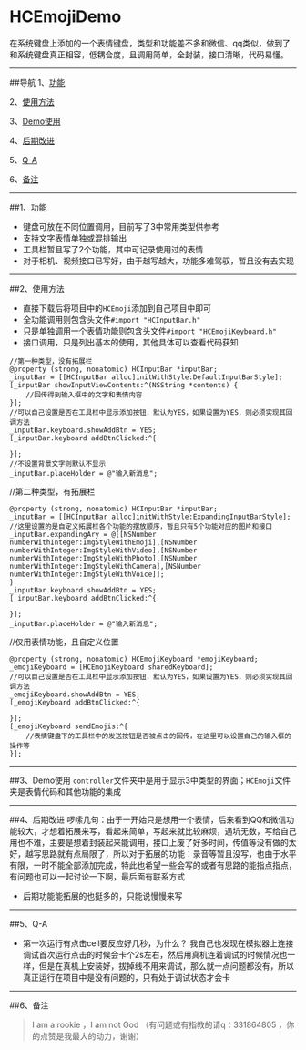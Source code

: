 # HCEmojiDemo
在系统键盘上添加的一个表情键盘，类型和功能差不多和微信、qq类似，做到了和系统键盘真正相容，低耦合度，且调用简单，全封装，接口清晰，代码易懂。

------

##导航
1、[功能](https://github.com/honeycao/HCEmojiDemo#)

2、[使用方法](https://github.com/honeycao/HCEmojiDemo#使用方法)

3、[Demo使用](https://github.com/honeycao/HCEmojiDemo#Demo使用)

4、[后期改进](https://github.com/honeycao/HCEmojiDemo#后期改进)

5、[Q-A](https://github.com/honeycao/HCEmojiDemo#Q-A)

6、[备注](https://github.com/honeycao/HCEmojiDemo#备注)

------

##1、功能
* 键盘可放在不同位置调用，目前写了3中常用类型供参考
* 支持文字表情单独或混排输出
* 工具栏暂且写了2个功能，其中可记录使用过的表情
* 对于相机、视频接口已写好，由于越写越大，功能多难驾驭，暂且没有去实现

------

##2、使用方法
* 直接下载后将项目中的`HCEmoji`添加到自己项目中即可
* 全功能调用则包含头文件`#import "HCInputBar.h"`
* 只是单独调用一个表情功能则包含头文件`#import "HCEmojiKeyboard.h"`
* 接口调用，只是列出基本的使用，其他具体可以查看代码获知
```obj-c
//第一种类型，没有拓展栏
@property (strong, nonatomic) HCInputBar *inputBar;
_inputBar = [[HCInputBar alloc]initWithStyle:DefaultInputBarStyle];
[_inputBar showInputViewContents:^(NSString *contents) {
    //回传得到输入框中的文字和表情内容
}];
//可以自己设置是否在工具栏中显示添加按钮，默认为YES，如果设置为YES，则必须实现其回调方法
_inputBar.keyboard.showAddBtn = YES;
[_inputBar.keyboard addBtnClicked:^{
    
}];
//不设置背景文字则默认不显示
_inputBar.placeHolder = @"输入新消息";
```

//第二种类型，有拓展栏
```obj-c
@property (strong, nonatomic) HCInputBar *inputBar;
_inputBar = [[HCInputBar alloc]initWithStyle:ExpandingInputBarStyle];
//这里设置的是自定义拓展栏各个功能的摆放顺序，暂且只有5个功能对应的图片和接口
_inputBar.expandingAry = @[[NSNumber numberWithInteger:ImgStyleWithEmoji],[NSNumber numberWithInteger:ImgStyleWithVideo],[NSNumber numberWithInteger:ImgStyleWithPhoto],[NSNumber numberWithInteger:ImgStyleWithCamera],[NSNumber numberWithInteger:ImgStyleWithVoice]];
}
_inputBar.keyboard.showAddBtn = YES;
[_inputBar.keyboard addBtnClicked:^{

}];
_inputBar.placeHolder = @"输入新消息";
```

//仅用表情功能，且自定义位置
```obj-c
@property (strong, nonatomic) HCEmojiKeyboard *emojiKeyboard;
_emojiKeyboard = [HCEmojiKeyboard sharedKeyboard];
//可以自己设置是否在工具栏中显示添加按钮，默认为YES，如果设置为YES，则必须实现其回调方法
_emojiKeyboard.showAddBtn = YES;
[_emojiKeyboard addBtnClicked:^{

}];
[_emojiKeyboard sendEmojis:^{
    //表情键盘下的工具栏中的发送按钮是否被点击的回传，在这里可以设置自己的输入框的操作等
}];

```
------

##3、Demo使用
`controller`文件夹中是用于显示3中类型的界面；`HCEmoji`文件夹是表情代码和其他功能的集成

------

##4、后期改进
啰嗦几句：由于一开始只是想用一个表情，后来看到QQ和微信功能较大，才想着拓展来写，看起来简单，写起来就比较麻烦，遇坑无数，写给自己用也不难，主要是想着封装起来能调用，接口上废了好多时间，传值等没有做的太好，越写思路就有点局限了，所以对于拓展的功能：录音等暂且没写，也由于水平有限，一时不能全部添加完成，特此也希望一些会写的或者有思路的能指点指点，有问题也可以一起讨论一下啊，最后面有联系方式
* 后期功能能拓展的也挺多的，只能说慢慢来写

------

##5、Q-A
* 第一次运行有点击cell要反应好几秒，为什么？
我自己也发现在模拟器上连接调试首次运行点击的时候会卡个2s左右，然后用真机连着调试的时候情况也一样，但是在真机上安装好，拔掉线不用来调试，那么就一点问题都没有，所以真正运行在项目中是没有问题的，只有处于调试状态才会卡

------

##6、备注
>I am a rookie ，I am not God （有问题或有指教的请q：331864805 ，你的点赞是我最大的动力，谢谢）
